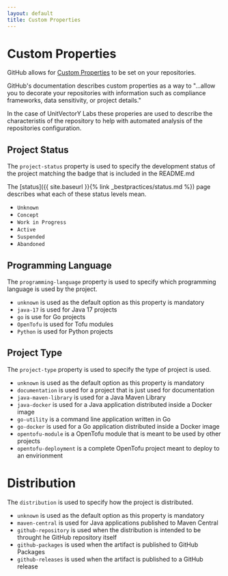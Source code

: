 ```yaml
---
layout: default
title: Custom Properties
---
```


# Custom Properties

GitHub allows for [Custom Properties](https://docs.github.com/en/organizations/managing-organization-settings/managing-custom-properties-for-repositories-in-your-organization) to be set on your repositories.

GitHub's documentation describes custom properties as a way to "...allow you to decorate your repositories with information such as compliance frameworks, data sensitivity, or project details."

In the case of UnitVectorY Labs these properies are used to describe the characteristis of the repository to help with automated analysis of the repositories configuration.

## Project Status

The `project-status` property is used to specify the development status of the project matching the badge that is included in the README.md

The [status]({{ site.baseurl }}{% link _bestpractices/status.md %}) page describes what each of these status levels mean.

- `Unknown`
- `Concept`
- `Work in Progress`
- `Active`
- `Suspended`
- `Abandoned`

## Programming Language

The `programming-language` property is used to specify which programming language is used by the project.

- `unknown` is used as the default option as this property is mandatory
- `java-17` is used for Java 17 projects
- `go` is use for Go projects
- `OpenTofu` is used for Tofu modules
- `Python` is used for Python projects

## Project Type

The `project-type` property is used to specify the type of project is used.

- `unknown` is used as the default option as this property is mandatory
- `documentation` is used for a project that is just used for documentation
- `java-maven-library` is used for a Java Maven Library
- `java-docker` is used for a Java application distributed inside a Docker image
- `go-utility` is a command line application written in Go
- `go-docker` is used for a Go application distributed inside a Docker image
- `opentofu-module` is a OpenTofu module that is meant to be used by other projects
- `opentofu-deployment` is a complete OpenTofu project meant to deploy to an envirionment

# Distribution

The `distribution` is used to specify how the project is distributed.

- `unknown` is used as the default option as this property is mandatory
- `maven-central` is used for Java applications published to Maven Central
- `github-repository` is used when the distribution is intended to be throught he GitHub repository itself
- `github-packages` is used when the artifact is published to GitHub Packages
- `github-releases` is used when the artifact is published to a GitHub release

